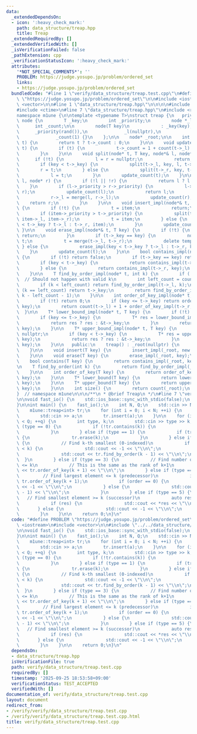 ```yaml
---
data:
  _extendedDependsOn:
  - icon: ':heavy_check_mark:'
    path: data_structure/treap.hpp
    title: Treap
  _extendedRequiredBy: []
  _extendedVerifiedWith: []
  _isVerificationFailed: false
  _pathExtension: cpp
  _verificationStatusIcon: ':heavy_check_mark:'
  attributes:
    '*NOT_SPECIAL_COMMENTS*': ''
    PROBLEM: https://judge.yosupo.jp/problem/ordered_set
    links:
    - https://judge.yosupo.jp/problem/ordered_set
  bundledCode: "#line 1 \"verify/data_structure/treap.test.cpp\"\n#define PROBLEM\
    \ \"https://judge.yosupo.jp/problem/ordered_set\"\n\n#include <iostream>\n#include\
    \ <vector>\n\n#line 1 \"data_structure/treap.hpp\"\n\n\n\n#include <algorithm>\n\
    #include <ctime>\n#line 7 \"data_structure/treap.hpp\"\n#include <random>\n\n\
    namespace m1une {\n\ntemplate <typename T>\nstruct treap {\n   private:\n    struct\
    \ node {\n        T _key;\n        int _priority;\n        node *_l, *_r;\n  \
    \      int _count;\n\n        node(T key)\n            : _key(key),\n        \
    \      _priority(rand()),\n              _l(nullptr),\n              _r(nullptr),\n\
    \              _count(1) {}\n    };\n\n    node* _root;\n\n    int count(node*\
    \ t) {\n        return t ? t->_count : 0;\n    }\n\n    void update_count(node*\
    \ t) {\n        if (t) {\n            t->_count = 1 + count(t->_l) + count(t->_r);\n\
    \        }\n    }\n\n    void split(node* t, T key, node*& l, node*& r) {\n  \
    \      if (!t) {\n            l = r = nullptr;\n            return;\n        }\n\
    \        if (key < t->_key) {\n            split(t->_l, key, l, t->_l);\n    \
    \        r = t;\n        } else {\n            split(t->_r, key, t->_r, r);\n\
    \            l = t;\n        }\n        update_count(t);\n    }\n\n    node* merge(node*\
    \ l, node* r) {\n        if (!l || !r) {\n            return l ? l : r;\n    \
    \    }\n        if (l->_priority > r->_priority) {\n            l->_r = merge(l->_r,\
    \ r);\n            update_count(l);\n            return l;\n        } else {\n\
    \            r->_l = merge(l, r->_l);\n            update_count(r);\n        \
    \    return r;\n        }\n    }\n\n    void insert_impl(node*& t, node* item)\
    \ {\n        if (!t) {\n            t = item;\n            return;\n        }\n\
    \        if (item->_priority > t->_priority) {\n            split(t, item->_key,\
    \ item->_l, item->_r);\n            t = item;\n        } else {\n            insert_impl(item->_key\
    \ < t->_key ? t->_l : t->_r, item);\n        }\n        update_count(t);\n   \
    \ }\n\n    void erase_impl(node*& t, T key) {\n        if (!t) {\n           \
    \ return;\n        }\n        if (t->_key == key) {\n            node* temp =\
    \ t;\n            t = merge(t->_l, t->_r);\n            delete temp;\n       \
    \ } else {\n            erase_impl(key < t->_key ? t->_l : t->_r, key);\n    \
    \    }\n        update_count(t);\n    }\n\n    bool contains_impl(node* t, T key)\
    \ {\n        if (!t) return false;\n        if (t->_key == key) return true;\n\
    \        if (key < t->_key) {\n            return contains_impl(t->_l, key);\n\
    \        } else {\n            return contains_impl(t->_r, key);\n        }\n\
    \    }\n\n    T find_by_order_impl(node* t, int k) {\n        if (!t) return T();\
    \  // Should not happen with valid k\n        int left_count = count(t->_l);\n\
    \        if (k < left_count) return find_by_order_impl(t->_l, k);\n        if\
    \ (k == left_count) return t->_key;\n        return find_by_order_impl(t->_r,\
    \ k - left_count - 1);\n    }\n\n    int order_of_key_impl(node* t, T key) {\n\
    \        if (!t) return 0;\n        if (key <= t->_key) return order_of_key_impl(t->_l,\
    \ key);\n        return count(t->_l) + 1 + order_of_key_impl(t->_r, key);\n  \
    \  }\n\n    T* lower_bound_impl(node* t, T key) {\n        if (!t) return nullptr;\n\
    \        if (key <= t->_key) {\n            T* res = lower_bound_impl(t->_l, key);\n\
    \            return res ? res : &t->_key;\n        }\n        return lower_bound_impl(t->_r,\
    \ key);\n    }\n\n    T* upper_bound_impl(node* t, T key) {\n        if (!t) return\
    \ nullptr;\n        if (key < t->_key) {\n            T* res = upper_bound_impl(t->_l,\
    \ key);\n            return res ? res : &t->_key;\n        }\n        return upper_bound_impl(t->_r,\
    \ key);\n    }\n\n   public:\n    treap() : _root(nullptr) {\n        srand(time(NULL));\n\
    \    }\n\n    void insert(T key) {\n        insert_impl(_root, new node(key));\n\
    \    }\n\n    void erase(T key) {\n        erase_impl(_root, key);\n    }\n\n\
    \    bool contains(T key) {\n        return contains_impl(_root, key);\n    }\n\
    \n    T find_by_order(int k) {\n        return find_by_order_impl(_root, k);\n\
    \    }\n\n    int order_of_key(T key) {\n        return order_of_key_impl(_root,\
    \ key);\n    }\n\n    T* lower_bound(T key) {\n        return lower_bound_impl(_root,\
    \ key);\n    }\n\n    T* upper_bound(T key) {\n        return upper_bound_impl(_root,\
    \ key);\n    }\n\n    int size() {\n        return count(_root);\n    }\n};\n\n\
    }  // namespace m1une\n\n\n/**\n * @brief Treap\n */\n#line 7 \"verify/data_structure/treap.test.cpp\"\
    \n\nvoid fast_io() {\n    std::ios_base::sync_with_stdio(false);\n    std::cin.tie(NULL);\n\
    }\n\nint main() {\n    fast_io();\n    int N, Q;\n    std::cin >> N >> Q;\n\n\
    \    m1une::treap<int> tr;\n    for (int i = 0; i < N; ++i) {\n        int a;\n\
    \        std::cin >> a;\n        tr.insert(a);\n    }\n\n    for (int q = 0; q\
    \ < Q; ++q) {\n        int type, k;\n        std::cin >> type >> k;\n        if\
    \ (type == 0) {\n            if (!tr.contains(k)) {\n                tr.insert(k);\n\
    \            }\n        } else if (type == 1) {\n            if (tr.contains(k))\
    \ {\n                tr.erase(k);\n            }\n        } else if (type == 2)\
    \ {\n            // Find k-th smallest (0-indexed)\n            if (tr.size()\
    \ < k) {\n                std::cout << -1 << \"\\n\";\n            } else {\n\
    \                std::cout << tr.find_by_order(k - 1) << \"\\n\";\n          \
    \  }\n        } else if (type == 3) {\n            // Find number of elements\
    \ <= k\n            // This is the same as the rank of k+1\n            std::cout\
    \ << tr.order_of_key(k + 1) << \"\\n\";\n        } else if (type == 4) {\n   \
    \         // Find largest element <= k (predecessor)\n            int order =\
    \ tr.order_of_key(k + 1);\n            if (order == 0) {\n                std::cout\
    \ << -1 << \"\\n\";\n            } else {\n                std::cout << tr.find_by_order(order\
    \ - 1) << \"\\n\";\n            }\n        } else if (type == 5) {\n         \
    \   // Find smallest element >= k (successor)\n            auto res = tr.lower_bound(k);\n\
    \            if (res) {\n                std::cout << *res << \"\\n\";\n     \
    \       } else {\n                std::cout << -1 << \"\\n\";\n            }\n\
    \        }\n    }\n\n    return 0;\n}\n"
  code: "#define PROBLEM \"https://judge.yosupo.jp/problem/ordered_set\"\n\n#include\
    \ <iostream>\n#include <vector>\n\n#include \"../../data_structure/treap.hpp\"\
    \n\nvoid fast_io() {\n    std::ios_base::sync_with_stdio(false);\n    std::cin.tie(NULL);\n\
    }\n\nint main() {\n    fast_io();\n    int N, Q;\n    std::cin >> N >> Q;\n\n\
    \    m1une::treap<int> tr;\n    for (int i = 0; i < N; ++i) {\n        int a;\n\
    \        std::cin >> a;\n        tr.insert(a);\n    }\n\n    for (int q = 0; q\
    \ < Q; ++q) {\n        int type, k;\n        std::cin >> type >> k;\n        if\
    \ (type == 0) {\n            if (!tr.contains(k)) {\n                tr.insert(k);\n\
    \            }\n        } else if (type == 1) {\n            if (tr.contains(k))\
    \ {\n                tr.erase(k);\n            }\n        } else if (type == 2)\
    \ {\n            // Find k-th smallest (0-indexed)\n            if (tr.size()\
    \ < k) {\n                std::cout << -1 << \"\\n\";\n            } else {\n\
    \                std::cout << tr.find_by_order(k - 1) << \"\\n\";\n          \
    \  }\n        } else if (type == 3) {\n            // Find number of elements\
    \ <= k\n            // This is the same as the rank of k+1\n            std::cout\
    \ << tr.order_of_key(k + 1) << \"\\n\";\n        } else if (type == 4) {\n   \
    \         // Find largest element <= k (predecessor)\n            int order =\
    \ tr.order_of_key(k + 1);\n            if (order == 0) {\n                std::cout\
    \ << -1 << \"\\n\";\n            } else {\n                std::cout << tr.find_by_order(order\
    \ - 1) << \"\\n\";\n            }\n        } else if (type == 5) {\n         \
    \   // Find smallest element >= k (successor)\n            auto res = tr.lower_bound(k);\n\
    \            if (res) {\n                std::cout << *res << \"\\n\";\n     \
    \       } else {\n                std::cout << -1 << \"\\n\";\n            }\n\
    \        }\n    }\n\n    return 0;\n}\n"
  dependsOn:
  - data_structure/treap.hpp
  isVerificationFile: true
  path: verify/data_structure/treap.test.cpp
  requiredBy: []
  timestamp: '2025-09-25 18:53:58+09:00'
  verificationStatus: TEST_ACCEPTED
  verifiedWith: []
documentation_of: verify/data_structure/treap.test.cpp
layout: document
redirect_from:
- /verify/verify/data_structure/treap.test.cpp
- /verify/verify/data_structure/treap.test.cpp.html
title: verify/data_structure/treap.test.cpp
---
```


